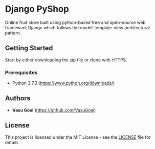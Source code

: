 # Django PyShop

Online fruit store built using python-based free and open-source web framework Django which follows the model-template-view architectural pattern. 

## Getting Started

Start by either downloading the zip file or clone with HTTPS.

### Prerequisites

* Python 3.7.3 (https://www.python.org/downloads/)





## Authors

* **Vasu Goel** (https://github.com/VasuGoel)

## License

This project is licensed under the MIT License - see the [LICENSE](https://github.com/VasuGoel/django-pyshop/blob/master/LICENSE) file for details
